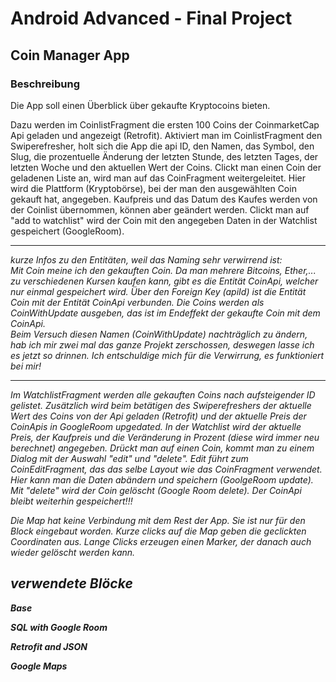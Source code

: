 # Android Advanced - Final Project

## Coin Manager App

### Beschreibung

<p>Die App soll einen Überblick über gekaufte Kryptocoins bieten. 
<br>
<p>Dazu werden im CoinlistFragment die ersten 100 Coins der CoinmarketCap Api geladen und angezeigt (Retrofit). Aktiviert man im CoinlistFragment den Swiperefresher, holt sich die App die api ID, den Namen, das Symbol, den Slug, die prozentuelle Änderung der letzten Stunde, des letzten Tages, der letzten Woche und den aktuellen Wert der Coins.
Clickt man einen Coin der geladenen Liste an, wird man auf das CoinFragment weitergeleitet. Hier wird die Plattform (Kryptobörse), bei der man den ausgewählten Coin gekauft hat, angegeben. Kaufpreis und das Datum des Kaufes werden von der Coinlist übernommen, können aber geändert werden. Clickt man auf "add to watchlist" wird der Coin mit den angegeben Daten in der Watchlist gespeichert (GoogleRoom).
<hr>
<i>kurze Infos zu den Entitäten, weil das Naming sehr verwirrend ist: 
<br>Mit Coin meine ich den gekauften Coin. Da man mehrere Bitcoins, Ether,... zu verschiedenen Kursen kaufen kann, gibt es die Entität CoinApi, welcher nur einmal gespeichert wird. Über den Foreign Key (apiId) ist die Entität Coin mit der Entität CoinApi verbunden. Die Coins werden als CoinWithUpdate ausgeben, das ist im Endeffekt der gekaufte Coin mit dem CoinApi. 
<br>Beim Versuch diesen Namen (CoinWithUpdate) nachträglich zu ändern, hab ich mir zwei mal das ganze Projekt zerschossen, deswegen lasse ich es jetzt so drinnen. Ich entschuldige mich für die Verwirrung, es funktioniert bei mir!
<hr>
<p>Im WatchlistFragment werden alle gekauften Coins nach aufsteigender ID gelistet. Zusätzlich wird beim betätigen des Swiperefreshers der aktuelle Wert des Coins von der Api geladen (Retrofit) und der aktuelle Preis der CoinApis in GoogleRoom upgedated. In der Watchlist wird der aktuelle Preis, der Kaufpreis und die Veränderung in Prozent (diese wird immer neu berechnet) angegeben.
Drückt man auf einen Coin, kommt man zu einem Dialog mit der Auswahl "edit" und "delete". Edit führt zum CoinEditFragment, das das selbe Layout wie das CoinFragment verwendet. Hier kann man die Daten abändern und speichern (GoolgeRoom update). Mit "delete" wird der Coin gelöscht (Google Room delete). Der CoinApi bleibt weiterhin gespeichert!!!
<p>Die Map hat keine Verbindung mit dem Rest der App. Sie ist nur für den Block eingebaut worden. Kurze clicks auf die Map geben die geclickten Coordinaten aus. Lange Clicks erzeugen einen Marker, der danach auch wieder gelöscht werden kann.



## verwendete Blöcke
<p> <strong>Base<br>
<p> <strong>SQL with Google Room<br>
<p> <strong>Retrofit and JSON<br>
<p> <strong>Google Maps<br>

